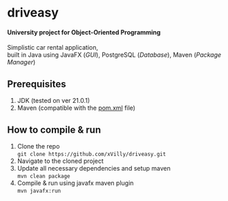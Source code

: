 # driveasy
#### University project for Object-Oriented Programming<br>
Simplistic car rental application, 
<br>built in Java using JavaFX (*GUI*), PostgreSQL (*Database*), Maven (*Package Manager*)

## Prerequisites
1. JDK (tested on ver 21.0.1)
2. Maven (compatible with the [pom.xml](pom.xml) file)

## How to compile & run
1. Clone the repo <br>
```git clone https://github.com/xVilly/driveasy.git``` 
1. Navigate to the cloned project <br>
2. Update all necessary dependencies and setup maven <br>
```mvn clean package```
1. Compile & run using javafx maven plugin <br>
```mvn javafx:run```
